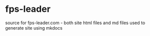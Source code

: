 # fps-leader
source for fps-leader.com - both site html files and md files used to generate site using mkdocs
